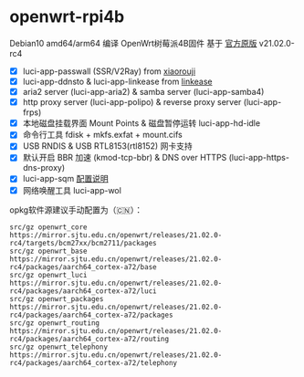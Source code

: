 # openwrt-rpi4b

Debian10 amd64/arm64 编译 OpenWrt树莓派4B固件 基于 [官方原版](https://github.com/openwrt/openwrt) v21.02.0-rc4

- [x] luci-app-passwall (SSR/V2Ray) from [xiaorouji](https://github.com/xiaorouji/openwrt-passwall)
- [x] luci-app-ddnsto & luci-app-linkease from [linkease](https://github.com/linkease/nas-packages)
- [x] aria2 server (luci-app-aria2) & samba server (luci-app-samba4)
- [x] http proxy server (luci-app-polipo) & reverse proxy server (luci-app-frps)
- [x] 本地磁盘挂载界面 Mount Points & 磁盘暂停运转 luci-app-hd-idle
- [x] 命令行工具 fdisk + mkfs.exfat + mount.cifs
- [x] USB RNDIS & USB RTL8153(rtl8152) 网卡支持
- [x] 默认开启 BBR 加速 (kmod-tcp-bbr) & DNS over HTTPS (luci-app-https-dns-proxy)
- [x] luci-app-sqm [配置说明](https://openwrt.org/docs/guide-user/network/traffic-shaping/sqm)
- [x] 网络唤醒工具 luci-app-wol

opkg软件源建议手动配置为（🇨🇳）：
```
src/gz openwrt_core https://mirror.sjtu.edu.cn/openwrt/releases/21.02.0-rc4/targets/bcm27xx/bcm2711/packages
src/gz openwrt_base https://mirror.sjtu.edu.cn/openwrt/releases/21.02.0-rc4/packages/aarch64_cortex-a72/base
src/gz openwrt_luci https://mirror.sjtu.edu.cn/openwrt/releases/21.02.0-rc4/packages/aarch64_cortex-a72/luci
src/gz openwrt_packages https://mirror.sjtu.edu.cn/openwrt/releases/21.02.0-rc4/packages/aarch64_cortex-a72/packages
src/gz openwrt_routing https://mirror.sjtu.edu.cn/openwrt/releases/21.02.0-rc4/packages/aarch64_cortex-a72/routing
src/gz openwrt_telephony https://mirror.sjtu.edu.cn/openwrt/releases/21.02.0-rc4/packages/aarch64_cortex-a72/telephony
```
